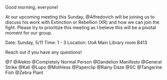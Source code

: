 
Good morning, everyone!

At our upcoming meeting this Sunday, @Alfredovich will be joining us to discuss his work with Extinction or Rebellion (XR) and how we can join the fight. Please try to prioritize this meeting as I believe this will be a pivotal moment for our group. 

Date: Sunday, 5/11
Time: 1 - 3
Location: UoA Main Library room B413

Reach out if you have any questions!

@7 @Alekto @Completely Normal Person @Dandelion Manifesto @General Strike @Kali @Lupo @Mothless @Paperclip @Rainy Daze @SC @Tangerine Fish @Zebra Plant